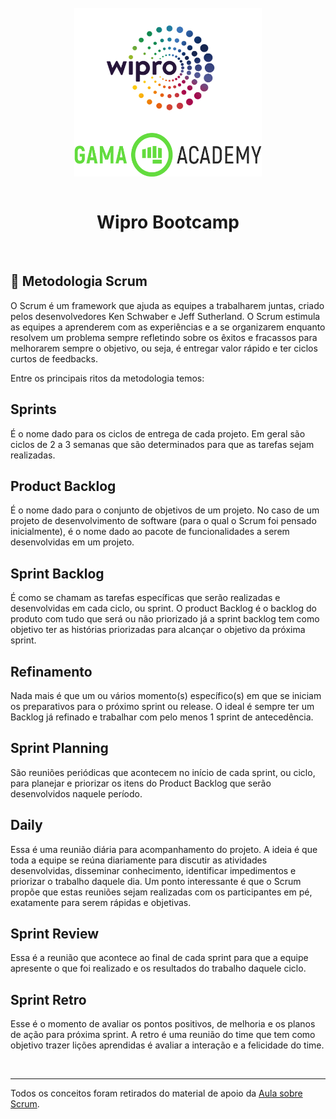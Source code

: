 <div style="display: inline_block" align="center">
  <br>
  <img align="center" alt="Logo Wipro" title="Wipro" height="200"  width="300" src="../../.github/wipro_logo.png">
  <img align="center" alt="Logo Gama Academy" title="Gama Academy" height="70" width="300" src="../../.github/gama_academy_logo.png">
</div>

<br>

<h1 align="center"> Wipro Bootcamp </h1>

<br>

## 📝 Metodologia Scrum

O Scrum é um framework que ajuda as equipes a trabalharem juntas, criado pelos desenvolvedores Ken Schwaber e Jeff Sutherland. O Scrum estimula as equipes a aprenderem com as experiências e a se organizarem enquanto resolvem um problema sempre refletindo sobre os êxitos e fracassos para melhorarem sempre o objetivo, ou seja, é entregar valor rápido e ter ciclos curtos de feedbacks.

Entre os principais ritos da metodologia temos:

## Sprints

É o nome dado para os ciclos de entrega de cada projeto. Em geral são ciclos de 2 a 3 semanas que são determinados para que as tarefas sejam realizadas.

## Product Backlog

É o nome dado para o conjunto de objetivos de um projeto. No caso de um projeto de desenvolvimento de software (para o qual o Scrum foi pensado inicialmente), é o nome dado ao pacote de funcionalidades a serem desenvolvidas em um projeto. 

## Sprint Backlog

É como se chamam as tarefas específicas que serão realizadas e desenvolvidas em cada ciclo, ou sprint. O product Backlog é o backlog do produto com tudo que 
será ou não priorizado já a sprint backlog tem como objetivo ter as histórias priorizadas para alcançar o objetivo da próxima sprint.

## Refinamento

Nada mais é que um ou vários momento(s) específico(s) em que se iniciam os preparativos para o próximo sprint ou release. O ideal é sempre ter um Backlog já refinado e trabalhar com pelo menos 1 sprint de antecedência. 

## Sprint Planning

São reuniões periódicas que acontecem no início de cada sprint, ou ciclo, para planejar e priorizar os itens do Product Backlog que serão desenvolvidos naquele período. 

## Daily

Essa é uma reunião diária para acompanhamento do projeto. A ideia é que toda a equipe se reúna diariamente para discutir as atividades desenvolvidas, disseminar conhecimento, identificar impedimentos e priorizar o trabalho daquele dia. Um ponto interessante é que o Scrum propõe que estas reuniões sejam realizadas com os participantes em pé, exatamente para serem rápidas e objetivas.

## Sprint Review

Essa é a reunião que acontece ao final de cada sprint para que a equipe apresente o que foi realizado e os resultados do trabalho daquele ciclo. 

## Sprint Retro

Esse é o momento de avaliar os pontos positivos, de melhoria e os planos de ação para próxima sprint. A retro é uma reunião do time que tem como objetivo trazer lições aprendidas é avaliar a interação e a felicidade do time.

<br>

---

Todos os conceitos foram retirados do material de apoio da [Aula sobre Scrum](../scrum/Aula%20Scrum.pdf).